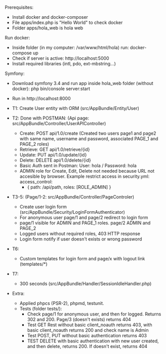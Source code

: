 Prerequisites:
- Install docker and docker-composer
- File apps/index.php is "Hello World" to check docker
- Folder apps/hola_web is hola web


Run docker:
- Inside folder (in my computer: /var/www/html/hola) run: docker-compose up 
- Check if server is active: http://localhost:5000
- Install required libraries (intl, pdo, ext-mbstring...)


Symfony:
- Download symfony 3.4 and run app inside hola_web folder (without docker): php bin/console server:start
- Run in http://localhost:8000
- T1: Create User entity with ORM (src/AppBundle/Entity/User)

- T2: Done with POSTMAN: (Api page: src/AppBundle/Controller/UserAPIController)
    - Create: POST api/1.0/create (Created two users page1 and page2 with same name, username and password, associated PAGE_1 and PAGE_2 roles)
    - Retrieve: GET api/1.0/retrieve/{id}
    - Update: PUT api/1.0/update/{id}
    - Delete: DELETE api/1.0/delete/{id}
    - Basic Auth sent in Postman: User: hola / Password: hola
    - ADMIN role for Create, Edit, Delete not needed because URL not accesible by browser. Example restrict access in security.yml:
        access_control:
        - { path: /api/path, roles: [ROLE_ADMIN] }

- T3-5: (Page/1-2: src/AppBundle/Controller/PageControler)
    - Create user login form (src/AppBundle/Security/LoginFormAuthenticator)
    - For anonymous user page/1 and page/2 redirect to login form
    - page/1 visible for ADMIN and PAGE_1 roles. page/2 ADMIN and PAGE_2
    - Logged users without required roles, 403 HTTP response
    - Login form notify if user doesn't exists or wrong password

- T6: 
    - Custom templates for login form and page/x with logout link (templates/*)

- T7:
    - 300 seconds (src/AppBundle/Handler/SessionIdleHandler.php)

- Extra:
    - Applied phpcs (PSR-2), phpmd, testunit.
    - Tests (folder tests/):
        - Check page/1 for anonymous user, and then for logged. Returns 302 and 200. Page/3 (doesn't exists) returns 404
        - Test GET Rest without basic client_noauth returns 403, with basic client_noauth returns 200 and check name is Admin
        - Test POST, PUT without basic authentication returns 403
        - TEST DELETE with basic authentication with new user created, and then delete, returns 200. If doesn't exist, returns 404
